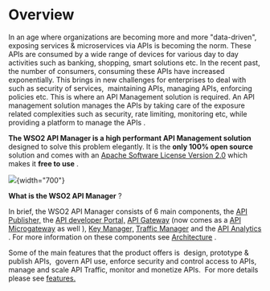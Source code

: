 # Overview

In an age where organizations are becoming more and more "data-driven", exposing services & microservices via APIs is becoming the norm. These APIs are consumed by a wide range of devices for various day to day activities such as banking, shopping, smart solutions etc. In the recent past, the number of consumers, consuming these APIs have increased exponentially. This brings in new challenges for enterprises to deal with such as security of services,  maintaining APIs, managing APIs, enforcing policies etc. This is where an API Management solution is required. An API management solution manages the APIs by taking care of the exposure related complexities such as security, rate limiting, monitoring etc, while providing a platform to manage the APIs .

**The WSO2 API Manager is a high performant API Management solution** designed to solve this problem elegantly. It is the **only 100% open source** solution and comes with an [Apache Software License Version 2.0](http://www.apache.org/licenses/LICENSE-2.0) which makes it **free to use** .

![](attachments/103327648/103346653.png){width="700"}

**What is the WSO2 API Manager** ?

In brief, the WSO2 API Manager consists of 6 main components, the [API Publisher,](https://docs.wso2.com/display/SHAN/API+Publisher) the [API developer Portal,](https://docs.wso2.com/display/SHAN/API+Developer+Portal) [API Gateway](https://docs.wso2.com/display/SHAN/API+Gateway) (now comes as a [API Microgateway](https://docs.wso2.com/display/SHAN/API+Microgateway) as well ), [Key Manager,](https://docs.wso2.com/display/SHAN/API+Security) [Traffic Manager](https://docs.wso2.com/display/SHAN/Rate+Limiting) and the [API Analytics](https://docs.wso2.com/display/SHAN/Analytics) . For more information on these components see [Architecture](https://docs.wso2.com/display/SHAN/Architecture) .

Some of the main features that the product offers is  design, prototype & publish APIs,  govern API use, enforce security and control access to APIs, manage and scale API Traffic, monitor and monetize APIs.  For more details please see [features.](https://wso2.com/api-management/features/)


